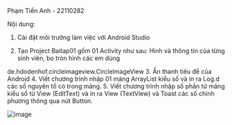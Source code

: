 Phạm Tiến Anh - 22110282

Nội dung:

1. Cài đặt môi trường làm việc với Android Studio

2. Tạo Project Baitap01 gồm 01 Activity như sau: Hình và thông tin của từng sinh viên, bo tròn hình các em dùng 

de.hdodenhof.circleimageview.CircleImageView
3. Ẩn thanh tiêu đề của Android
4. Viết chương trình nhập 01 mảng ArrayList kiểu số và in ra Log.d các số nguyên tố có trong mảng.
5. Viết chương trình nhập số phần tử mảng kiểu số từ View (EditText) và in ra View (TextView) và Toast các số chính phương thông qua nút Button.

![image](https://github.com/user-attachments/assets/48728679-d11a-4b19-9084-0896fea48a3b)
